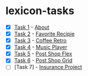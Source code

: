 # lexicon-tasks

- [x] [Task 1](lexicon-task-about) - [About](https://cloticc.github.io/lexicon-tasks/lexicon-task-about/)
- [x] [Task 2](lexicon-task-favorite-recipe) - [Favorite Recipie](https://cloticc.github.io/lexicon-tasks/lexicon-task-favorite-recipe/)
- [x] [Task 3](lexicon-task-coffee-retro) - [Coffee Retro](https://cloticc.github.io/lexicon-tasks/lexicon-task-coffee-retro/)
- [x] [Task 4](lexicon-task-music-player) - [Music Player](https://cloticc.github.io/lexicon-tasks/lexicon-task-music-player/)
- [x] [Task 5](lexicon-task-post-shop-flex) - [Post Shop Flex](https://cloticc.github.io/lexicon-tasks/lexicon-task-post-shop-flex/)
- [x] [Task 6](lexicon-task-post-shop-grid) - [Post Shop Grid](https://cloticc.github.io/lexicon-tasks/lexicon-task-post-shop-grid/)
- [ ] [Task 7] - [Insurance Project](https://cloticc.github.io/lexicon-tasks/lexicon-task-insurance-project/)